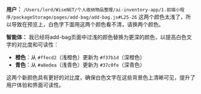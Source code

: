**用户：** 
`/Users/lord/WiseNET/个人收纳物品整理/ai-inventory-app/1.前端小程序/packageStorage/pages/add-bag/add-bag.js#L25-26`  这两个颜色太浅了，所以导致在预览上，白色字下面用这两个颜色看不清，请换两个颜色。

**智能体：** 
我已经将add-bag页面中过浅的颜色替换为更深的颜色，以提高白色文字的对比度和可读性：

- **橙色**：从 `#ffecd2`（浅橙色）更新为 `#f37b1d`（深橙色）
- **青色**：从 `#a8edea`（浅青色）更新为 `#37c0fe`（深青色）

这两个新颜色具有更好的对比度，确保白色文字在这些背景色上清晰可见，提升了用户体验和界面可读性。